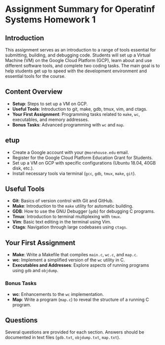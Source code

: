 # Assignment Summary for Operatinf Systems Homework 1

## Introduction

This assignment serves as an introduction to a range of tools essential for submitting, building, and debugging code. Students will set up a Virtual Machine (VM) on the Google Cloud Platform (GCP), learn about and use different software tools, and complete two coding tasks. The main goal is to help students get up to speed with the development environment and essential tools for the course.

## Content Overview

- **Setup**: Steps to set up a VM on GCP.
- **Useful Tools**: Introduction to git, make, gdb, tmux, vim, and ctags.
- **Your First Assignment**: Programming tasks related to `make`, `wc`, executables, and memory addresses.
- **Bonus Tasks**: Advanced programming with `wc` and `map`.
  
## etup

- Create a Google account with your `@morehouse.edu` email.
- Register for the Google Cloud Platform Education Grant for Students.
- Set up a VM on GCP with specific configurations (Ubuntu 18.04, 40GB disk, etc.).
- Install necessary tools via terminal (`gcc`, `gdb`, `tmux`, `make`, `git`).

## Useful Tools

- **Git**: Basics of version control with Git and GitHub.
- **Make**: Introduction to the `make` utility for automatic building.
- **GDB**: How to use the GNU Debugger (`gdb`) for debugging C programs.
- **Tmux**: Introduction to terminal multiplexing with `tmux`.
- **Vim**: Basic text editing in the terminal using Vim.
- **Ctags**: Navigation through large codebases using `ctags`.

## Your First Assignment

- **Make**: Write a Makefile that compiles `main.c`, `wc.c`, and `map.c`.
- **wc**: Implement a simplified version of the `wc` utility in C.
- **Executables and Addresses**: Explore aspects of running programs using `gdb` and `objdump`.

### Bonus Tasks

- **wc**: Enhancements to the `wc` implementation.
- **Map**: Write a program (`map.c`) to reveal the structure of a running C program.

## Questions

Several questions are provided for each section. Answers should be documented in text files (`gdb.txt`, `objdump.txt`, `map.txt`).

